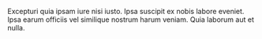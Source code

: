 Excepturi quia ipsam iure nisi iusto. Ipsa suscipit ex nobis labore eveniet. Ipsa earum officiis vel similique nostrum harum veniam. Quia laborum aut et nulla.